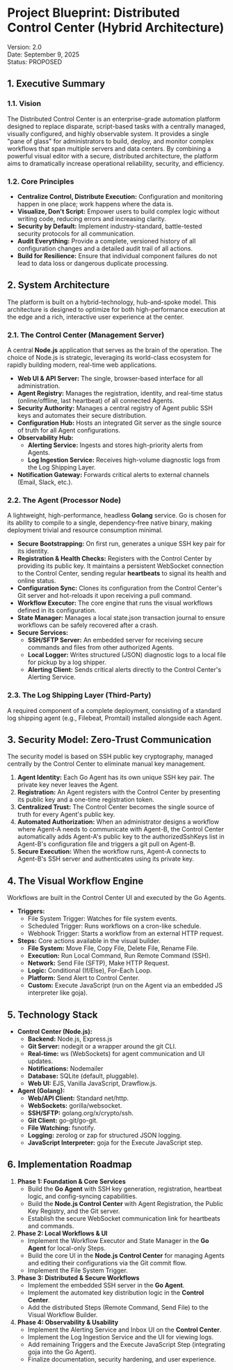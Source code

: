 # **Project Blueprint: Distributed Control Center (Hybrid Architecture)**

Version: 2.0  
Date: September 9, 2025  
Status: PROPOSED

## **1\. Executive Summary**

### **1.1. Vision**

The Distributed Control Center is an enterprise-grade automation platform designed to replace disparate, script-based tasks with a centrally managed, visually configured, and highly observable system. It provides a single "pane of glass" for administrators to build, deploy, and monitor complex workflows that span multiple servers and data centers. By combining a powerful visual editor with a secure, distributed architecture, the platform aims to dramatically increase operational reliability, security, and efficiency.

### **1.2. Core Principles**

* **Centralize Control, Distribute Execution:** Configuration and monitoring happen in one place; work happens where the data is.  
* **Visualize, Don't Script:** Empower users to build complex logic without writing code, reducing errors and increasing clarity.  
* **Security by Default:** Implement industry-standard, battle-tested security protocols for all communication.  
* **Audit Everything:** Provide a complete, versioned history of all configuration changes and a detailed audit trail of all actions.  
* **Build for Resilience:** Ensure that individual component failures do not lead to data loss or dangerous duplicate processing.

## **2\. System Architecture**

The platform is built on a hybrid-technology, hub-and-spoke model. This architecture is designed to optimize for both high-performance execution at the edge and a rich, interactive user experience at the center.

### **2.1. The Control Center (Management Server)**

A central **Node.js** application that serves as the brain of the operation. The choice of Node.js is strategic, leveraging its world-class ecosystem for rapidly building modern, real-time web applications.

* **Web UI & API Server:** The single, browser-based interface for all administration.  
* **Agent Registry:** Manages the registration, identity, and real-time status (online/offline, last heartbeat) of all connected Agents.  
* **Security Authority:** Manages a central registry of Agent public SSH keys and automates their secure distribution.  
* **Configuration Hub:** Hosts an integrated Git server as the single source of truth for all Agent configurations.  
* **Observability Hub:**  
  * **Alerting Service:** Ingests and stores high-priority alerts from Agents.  
  * **Log Ingestion Service:** Receives high-volume diagnostic logs from the Log Shipping Layer.  
* **Notification Gateway:** Forwards critical alerts to external channels (Email, Slack, etc.).

### **2.2. The Agent (Processor Node)**

A lightweight, high-performance, headless **Golang** service. Go is chosen for its ability to compile to a single, dependency-free native binary, making deployment trivial and resource consumption minimal.

* **Secure Bootstrapping:** On first run, generates a unique SSH key pair for its identity.  
* **Registration & Health Checks:** Registers with the Control Center by providing its public key. It maintains a persistent WebSocket connection to the Control Center, sending regular **heartbeats** to signal its health and online status.  
* **Configuration Sync:** Clones its configuration from the Control Center's Git server and hot-reloads it upon receiving a pull command.  
* **Workflow Executor:** The core engine that runs the visual workflows defined in its configuration.  
* **State Manager:** Manages a local state.json transaction journal to ensure workflows can be safely recovered after a crash.  
* **Secure Services:**  
  * **SSH/SFTP Server:** An embedded server for receiving secure commands and files from other authorized Agents.  
  * **Local Logger:** Writes structured (JSON) diagnostic logs to a local file for pickup by a log shipper.  
  * **Alerting Client:** Sends critical alerts directly to the Control Center's Alerting Service.

### **2.3. The Log Shipping Layer (Third-Party)**

A required component of a complete deployment, consisting of a standard log shipping agent (e.g., Filebeat, Promtail) installed alongside each Agent.

## **3\. Security Model: Zero-Trust Communication**

The security model is based on SSH public key cryptography, managed centrally by the Control Center to eliminate manual key management.

1. **Agent Identity:** Each Go Agent has its own unique SSH key pair. The private key never leaves the Agent.  
2. **Registration:** An Agent registers with the Control Center by presenting its public key and a one-time registration token.  
3. **Centralized Trust:** The Control Center becomes the single source of truth for every Agent's public key.  
4. **Automated Authorization:** When an administrator designs a workflow where Agent-A needs to communicate with Agent-B, the Control Center automatically adds Agent-A's public key to the authorizedSshKeys list in Agent-B's configuration file and triggers a git pull on Agent-B.  
5. **Secure Execution:** When the workflow runs, Agent-A connects to Agent-B's SSH server and authenticates using its private key.

## **4\. The Visual Workflow Engine**

Workflows are built in the Control Center UI and executed by the Go Agents.

* **Triggers:**  
  * File System Trigger: Watches for file system events.  
  * Scheduled Trigger: Runs workflows on a cron-like schedule.  
  * Webhook Trigger: Starts a workflow from an external HTTP request.  
* **Steps:** Core actions available in the visual builder.  
  * **File System:** Move File, Copy File, Delete File, Rename File.  
  * **Execution:** Run Local Command, Run Remote Command (SSH).  
  * **Network:** Send File (SFTP), Make HTTP Request.  
  * **Logic:** Conditional (If/Else), For-Each Loop.  
  * **Platform:** Send Alert to Control Center.  
  * **Custom:** Execute JavaScript (run on the Agent via an embedded JS interpreter like goja).

## **5\. Technology Stack**

* **Control Center (Node.js):**  
  * **Backend:** Node.js, Express.js  
  * **Git Server:** nodegit or a wrapper around the git CLI.  
  * **Real-time:** ws (WebSockets) for agent communication and UI updates.  
  * **Notifications:** Nodemailer  
  * **Database:** SQLite (default, pluggable).  
  * **Web UI:** EJS, Vanilla JavaScript, Drawflow.js.  
* **Agent (Golang):**  
  * **Web/API Client:** Standard net/http.  
  * **WebSockets:** gorilla/websocket.  
  * **SSH/SFTP:** golang.org/x/crypto/ssh.  
  * **Git Client:** go-git/go-git.  
  * **File Watching:** fsnotify.  
  * **Logging:** zerolog or zap for structured JSON logging.  
  * **JavaScript Interpreter:** goja for the Execute JavaScript step.

## **6\. Implementation Roadmap**

1. **Phase 1: Foundation & Core Services**  
   * Build the **Go Agent** with SSH key generation, registration, heartbeat logic, and config-syncing capabilities.  
   * Build the **Node.js Control Center** with Agent Registration, the Public Key Registry, and the Git server.  
   * Establish the secure WebSocket communication link for heartbeats and commands.  
2. **Phase 2: Local Workflows & UI**  
   * Implement the Workflow Executor and State Manager in the **Go Agent** for local-only Steps.  
   * Build the core UI in the **Node.js Control Center** for managing Agents and editing their configurations via the Git commit flow.  
   * Implement the File System Trigger.  
3. **Phase 3: Distributed & Secure Workflows**  
   * Implement the embedded SSH server in the **Go Agent**.  
   * Implement the automated key distribution logic in the **Control Center**.  
   * Add the distributed Steps (Remote Command, Send File) to the Visual Workflow Builder.  
4. **Phase 4: Observability & Usability**  
   * Implement the Alerting Service and Inbox UI on the **Control Center**.  
   * Implement the Log Ingestion Service and the UI for viewing logs.  
   * Add remaining Triggers and the Execute JavaScript Step (integrating goja into the Go Agent).  
   * Finalize documentation, security hardening, and user experience.
